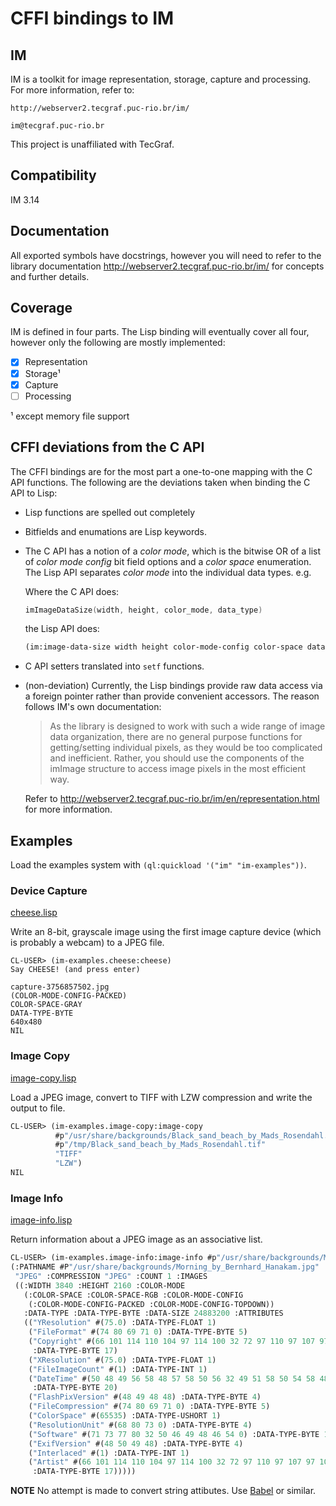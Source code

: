 # CFFI bindings to IM

## IM

IM is a toolkit for image representation, storage, capture and
processing. For more information, refer to:

    http://webserver2.tecgraf.puc-rio.br/im/

    im@tecgraf.puc-rio.br
   
This project is unaffiliated with TecGraf.

## Compatibility

IM 3.14

## Documentation

All exported symbols have docstrings, however you will need to refer
to the library documentation http://webserver2.tecgraf.puc-rio.br/im/
for concepts and further details.

## Coverage

IM is defined in four parts. The Lisp binding will eventually cover
all four, however only the following are mostly implemented:

- [x] Representation
- [x] Storage¹
- [x] Capture
- [ ] Processing

¹ except memory file support

## CFFI deviations from the C API

The CFFI bindings are for the most part a one-to-one mapping with the
C API functions. The following are the deviations taken when binding
the C API to Lisp:

* Lisp functions are spelled out completely

* Bitfields and enumations are Lisp keywords.

* The C API has a notion of a *color mode*, which is the bitwise OR of
  a list of *color mode config* bit field options and a *color space*
  enumeration. The Lisp API separates *color mode* into the individual
  data types. e.g.
  
  Where the C API does:
  
  ```c
  imImageDataSize(width, height, color_mode, data_type)
  ```
  
  the Lisp API does:
  
  ```lisp
  (im:image-data-size width height color-mode-config color-space data-type)
  ```

* C API setters translated into `setf` functions.

* (non-deviation) Currently, the Lisp bindings provide raw data access
  via a foreign pointer rather than provide convenient accessors. The
  reason follows IM's own documentation:
  
    > As the library is designed to work with such a wide range of
    > image data organization, there are no general purpose functions
    > for getting/setting individual pixels, as they would be too
    > complicated and inefficient. Rather, you should use the
    > components of the imImage structure to access image pixels in
    > the most efficient way.
    
  Refer to
  http://webserver2.tecgraf.puc-rio.br/im/en/representation.html for
  more information.

## Examples

Load the examples system with `(ql:quickload '("im" "im-examples"))`.

### Device Capture

[cheese.lisp](https://github.com/lispnik/im/blob/master/examples/cheese.lisp)

Write an 8-bit, grayscale image using the first image capture
device (which is probably a webcam) to a JPEG file.

```
CL-USER> (im-examples.cheese:cheese)
Say CHEESE! (and press enter)

capture-3756857502.jpg
(COLOR-MODE-CONFIG-PACKED)
COLOR-SPACE-GRAY
DATA-TYPE-BYTE
640x480
NIL
```

### Image Copy

[image-copy.lisp](https://github.com/lispnik/im/blob/master/examples/image-copy.lisp)

Load a JPEG image, convert to TIFF with LZW compression and write the
output to file.

```lisp
CL-USER> (im-examples.image-copy:image-copy
          #p"/usr/share/backgrounds/Black_sand_beach_by_Mads_Rosendahl.jpg"
          #p"/tmp/Black_sand_beach_by_Mads_Rosendahl.tif"
          "TIFF"
          "LZW")
NIL
```

### Image Info

[image-info.lisp](https://github.com/lispnik/im/blob/master/examples/image-info.lisp)

Return information about a JPEG image as an associative list.

```lisp
CL-USER> (im-examples.image-info:image-info #p"/usr/share/backgrounds/Morning_by_Bernhard_Hanakam.jpg")
(:PATHNAME #P"/usr/share/backgrounds/Morning_by_Bernhard_Hanakam.jpg" :FORMAT
 "JPEG" :COMPRESSION "JPEG" :COUNT 1 :IMAGES
 ((:WIDTH 3840 :HEIGHT 2160 :COLOR-MODE
   (:COLOR-SPACE :COLOR-SPACE-RGB :COLOR-MODE-CONFIG
    (:COLOR-MODE-CONFIG-PACKED :COLOR-MODE-CONFIG-TOPDOWN))
   :DATA-TYPE :DATA-TYPE-BYTE :DATA-SIZE 24883200 :ATTRIBUTES
   (("YResolution" #(75.0) :DATA-TYPE-FLOAT 1)
    ("FileFormat" #(74 80 69 71 0) :DATA-TYPE-BYTE 5)
    ("Copyright" #(66 101 114 110 104 97 114 100 32 72 97 110 97 107 97 109 0)
     :DATA-TYPE-BYTE 17)
    ("XResolution" #(75.0) :DATA-TYPE-FLOAT 1)
    ("FileImageCount" #(1) :DATA-TYPE-INT 1)
    ("DateTime" #(50 48 49 56 58 48 57 58 50 56 32 49 51 58 50 54 58 48 53 0)
     :DATA-TYPE-BYTE 20)
    ("FlashPixVersion" #(48 49 48 48) :DATA-TYPE-BYTE 4)
    ("FileCompression" #(74 80 69 71 0) :DATA-TYPE-BYTE 5)
    ("ColorSpace" #(65535) :DATA-TYPE-USHORT 1)
    ("ResolutionUnit" #(68 80 73 0) :DATA-TYPE-BYTE 4)
    ("Software" #(71 73 77 80 32 50 46 49 48 46 54 0) :DATA-TYPE-BYTE 12)
    ("ExifVersion" #(48 50 49 48) :DATA-TYPE-BYTE 4)
    ("Interlaced" #(1) :DATA-TYPE-INT 1)
    ("Artist" #(66 101 114 110 104 97 114 100 32 72 97 110 97 107 97 109 0)
     :DATA-TYPE-BYTE 17)))))
```

**NOTE** No attempt is made to convert string attibutes. Use
[Babel](https://github.com/cl-babel/babel) or similar.
